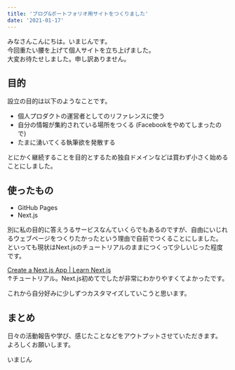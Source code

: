 ```yaml
---
title: 'ブログ&ポートフォリオ用サイトをつくりました'
date: '2021-01-17'
---
```


みなさんこんにちは。いまじんです。  
今回重たい腰を上げて個人サイトを立ち上げました。  
大変お待たせしました。申し訳ありません。

## 目的

設立の目的は以下のようなことです。

- 個人プロダクトの運営者としてのリファレンスに使う
- 自分の情報が集約されている場所をつくる (Facebookをやめてしまったので)
- たまに湧いてくる執筆欲を発散する

とにかく継続することを目的とするため独自ドメインなどは買わず小さく始めることにしました。

## 使ったもの

- GitHub Pages
- Next.js

別に私の目的に答えうるサービスなんていくらでもあるのですが、自由にいじれるウェブページをつくりたかったという理由で自前でつくることにしました。  
といっても現状はNext.jsのチュートリアルのままにつくって少しいじった程度です。  

[Create a Next.js App | Learn Next.js](https://nextjs.org/learn/basics/create-nextjs-app)   
↑チュートリアル。Next.js初めてでしたが非常にわかりやすくてよかったです。  

これから自分好みに少しずつカスタマイズしていこうと思います。

## まとめ

日々の活動報告や学び、感じたことなどをアウトプットさせていただきます。  
よろしくお願いします。  

いまじん